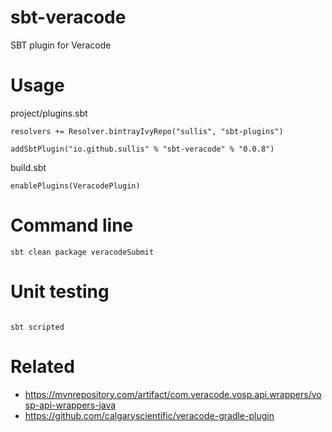 # sbt-veracode

SBT plugin for Veracode

# Usage

project/plugins.sbt

```
resolvers += Resolver.bintrayIvyRepo("sullis", "sbt-plugins")

addSbtPlugin("io.github.sullis" % "sbt-veracode" % "0.0.8")
```

build.sbt

```
enablePlugins(VeracodePlugin)
```

# Command line

```
sbt clean package veracodeSubmit
```


# Unit testing

```

sbt scripted

```

# Related 
* https://mvnrepository.com/artifact/com.veracode.vosp.api.wrappers/vosp-api-wrappers-java
* https://github.com/calgaryscientific/veracode-gradle-plugin

